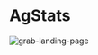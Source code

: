 # AgStats

![grab-landing-page](https://github.com/JackOgozaly/AgStats/blob/main/Examples/agstats_demo_091723.gif?raw=true)


